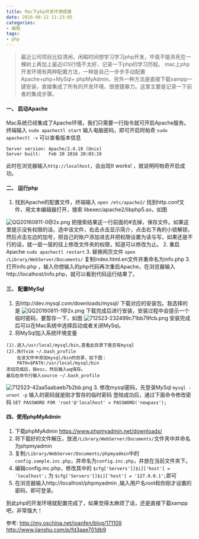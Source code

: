 ```yaml
---
title: Mac下php开发环境搭建
date: 2016-08-12 11:23:05
categories:
- 编程
tags:
- php
---
```

>最近公司项目比较清闲，闲暇时间想学习学习php开发，毕竟不能吊死在一棵树上再加上最近iOS行情不太好，记录一下php的学习历程。
mac上php开发环境有两种配置方法，一种是自己一步步手动配置Apache+php+MySql+ phpMyAdmin，另外一种方法是直接下载xampp一键安装，直接集成了所有的开发环境，很便捷暴力。这里主要是记录一下前者的集成步骤。

<!--more-->
#### 一、 启动Apache
Mac系统已经集成了Apache环境，我们只需要一行指令就可开启Apache服务。
终端输入
`sudo apachectl start`
输入电脑密码，即可开启阿帕奇
`sudo apachectl -v`
可以查看版本信息
```
Server version: Apache/2.4.18 (Unix)
Server built:   Feb 20 2016 20:03:19
```
此时在浏览器输入`http://localhost`，会出现It works! ，就说明阿帕奇开启成功。
#### 二、 运行php
1. 找到Apache的配置文件，终端输入
`open /etc/apache2/`
找到http.conf文件，用文本编辑器打开，搜索 libexec/apache2/libphp5.so，如图

![QQ20160811-0@2x.png](http://occxq9xco.bkt.clouddn.com/1642800-ab41b819794d7c8f.png)
把搜索结果这一行前面的#去掉，保存文件。如果这里提示没有权限的话，选中该文件，右击点击显示简介，点击右下角的小锁解锁，然后点击左边的加号，把自己的账户添加进去并把权限设置为读与写，如果还是不行的话，就一层一层的往上修改文件夹的权限，知道可以修改为止。
2. 重启Apache
`sudo apachectl restart`
3. 替换网页文件
`open /Library/WebServer/Documents/`
复制index.html.en文件并重命名为info.php
3. 打开info.php ，输入你想输入的php代码再次重启Apache，在浏览器输入http://localhost/info.php，就可以看到代码运行结果了。

#### 三、 配置MySql
1. 去http://dev.mysql.com/downloads/mysql/ 下载对应的安装包。我选择的是
![QQ20160811-1@2x.png](http://occxq9xco.bkt.clouddn.com/1642800-e26aee23f72bc062.png)
下载完成后进行安装，安装过程中会提示一个临时密码，要暂存一下，如图
![712523-232499c71bb79fcb.png](http://occxq9xco.bkt.clouddn.com/1642800-a1ec806448bff3b4.png)
安装完成后可以在Mac系统中选择启动或者关闭MySql。
2. 将MySql加入系统环境变量
```
(1).进入/usr/local/mysql/bin,查看此目录下是否有mysql
(2).执行vim ~/.bash_profile
    在该文件中添加mysql/bin的目录，如下图：
    PATH=$PATH:/usr/local/mysql/bin
添加完成后，按esc，然后输入wq保存。
最后在命令行输入source ~/.bash_profile
```
![712523-42aa5aabaeb7b2bb.png](http://occxq9xco.bkt.clouddn.com/1642800-a26ebb79a6d6265a.png)
3. 修改mysql密码，先登录MySql
`mysql -uroot -p`
输入的密码就是刚才暂存的临时密码
登陆成功后，通过下面命令修改密码
`SET PASSWORD FOR 'root'@'localhost' = PASSWORD('newpass');`

#### 四、使用phpMyAdmin
1. 下载phpMyAdmin
https://www.phpmyadmin.net/downloads/
2. 将下载好的文件解压，放进`/Library/WebServer/Documents/`文件夹中并命名为phpmyadmin
3. 复制`/Library/WebServer/Documents/phpmyadmin`中的`config.sample.inc.php`，并命名为`config.inc.php`，并放在当前文件夹下。
4. 编辑config.inc.php，修改其中的
`$cfg['Servers']]$i]['host'] = 'localhost';`
为
`$cfg['Servers']]$i]['host'] = '127.0.0.1';`即可
5. 在浏览器输入http://localhost/phpmyadmin ,输入用户名root和你刚才设置的密码，即可登录。

到此php的开发环境就配置完成了，如果觉得太麻烦了话，还是直接下载xampp吧，非常强大！

参考: http://my.oschina.net/joanfen/blog/171109
        http://www.jianshu.com/p/fd3aae701db9